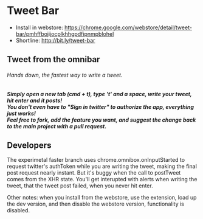 # Tweet Bar

- Install in webstore: https://chrome.google.com/webstore/detail/tweet-bar/pmhffbojijocplkhhgpdfipnmpblohel
- Shortline: http://bit.ly/tweet-bar

## Tweet from the omnibar

<h6><em>Hands down, the fastest way to write a tweet.</em></h6>

<h5>
Simply open a new tab (cmd + t), type 't' and a space, write your tweet, hit enter and it posts!<br>
You don't even have to "Sign in twitter" to authorize the app, everything just works!<br>
Feel free to fork, add the feature you want, and suggest the change back to the main project with a pull request.<br>
</h5>

## Developers

The experimetal faster branch uses chrome.omnibox.onInputStarted to request twitter's authToken while you are writing the tweet, making the final post request nearly instant. But it's buggy when the call to postTweet comes from the XHR state. You'll get interupted with alerts when writing the tweet, that the tweet post failed, when you never hit enter.


Other notes: when you install from the webstore, use the extension, load up the dev version, and then disable the webstore version, functionality is disabled.
